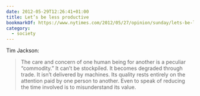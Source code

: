```yaml
---
date: 2012-05-29T12:26:41+01:00
title: Let’s be less productive
bookmarkOf: https://www.nytimes.com/2012/05/27/opinion/sunday/lets-be-less-productive.html
category:
  - society
---
```


Tim Jackson:

> The care and concern of one human being for another is a peculiar “commodity.” It can’t be stockpiled. It becomes degraded through trade. It isn’t delivered by machines. Its quality rests entirely on the attention paid by one person to another. Even to speak of reducing the time involved is to misunderstand its value.
